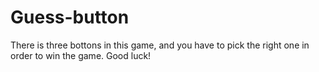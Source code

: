 # Guess-button
There is three bottons in this game, and you have to pick the right one in order to win the game. Good luck!
